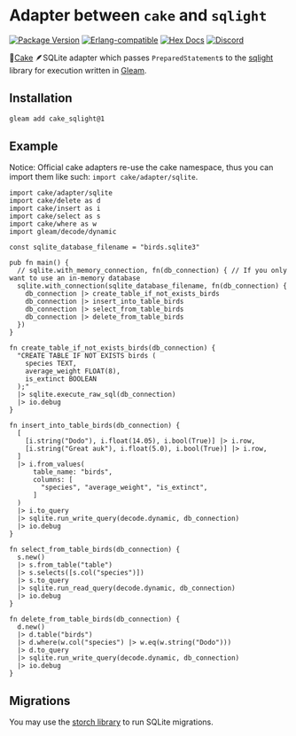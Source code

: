 # Adapter between `cake` and `sqlight`

[![Package <a href="https://github.com/inoas/gleam-cake-sqlight/releases"><img src="https://img.shields.io/github/release/inoas/gleam-cake-sqlight" alt="GitHub release"></a> Version](https://img.shields.io/hexpm/v/cake_sqlight)](https://hex.pm/packages/cake_sqlight)
[![Erlang-compatible](https://img.shields.io/badge/target-erlang-b83998)](https://www.erlang.org/)
[![Hex Docs](https://img.shields.io/badge/hex-docs-ffaff3)](https://hexdocs.pm/cake_sqlight/)
[![Discord](https://img.shields.io/discord/768594524158427167?label=discord%20chat&amp;color=5865F2)](https://discord.gg/Fm8Pwmy)

<!--
[![CI Test](https://github.com/inoas/gleam-cake-sqlight/actions/workflows/test.yml/badge.svg?branch=main&amp;event=push)](https://github.com/inoas/gleam-cake-sqlight/actions/workflows/test.yml)
-->

🎂[Cake](http://hex.pm/packages/cake) 🪶SQLite adapter which passes `PreparedStatement`s to the [sqlight](http://hex.pm/packages/sqlight) library for execution written in [Gleam](https://gleam.run/).

## Installation

```sh
gleam add cake_sqlight@1
```

## Example

Notice: Official cake adapters re-use the cake namespace, thus you can import them like
such: `import cake/adapter/sqlite`.

```gleam
import cake/adapter/sqlite
import cake/delete as d
import cake/insert as i
import cake/select as s
import cake/where as w
import gleam/decode/dynamic

const sqlite_database_filename = "birds.sqlite3"

pub fn main() {
  // sqlite.with_memory_connection, fn(db_connection) { // If you only want to use an in-memory database
  sqlite.with_connection(sqlite_database_filename, fn(db_connection) {
    db_connection |> create_table_if_not_exists_birds
    db_connection |> insert_into_table_birds
    db_connection |> select_from_table_birds
    db_connection |> delete_from_table_birds
  })
}

fn create_table_if_not_exists_birds(db_connection) {
  "CREATE TABLE IF NOT EXISTS birds (
    species TEXT,
    average_weight FLOAT(8),
    is_extinct BOOLEAN
  );"
  |> sqlite.execute_raw_sql(db_connection)
  |> io.debug
}

fn insert_into_table_birds(db_connection) {
  [
    [i.string("Dodo"), i.float(14.05), i.bool(True)] |> i.row,
    [i.string("Great auk"), i.float(5.0), i.bool(True)] |> i.row,
  ]
  |> i.from_values(
      table_name: "birds",
      columns: [
        "species", "average_weight", "is_extinct",
      ]
  )
  |> i.to_query
  |> sqlite.run_write_query(decode.dynamic, db_connection)
  |> io.debug
}

fn select_from_table_birds(db_connection) {
  s.new()
  |> s.from_table("table")
  |> s.selects([s.col("species")])
  |> s.to_query
  |> sqlite.run_read_query(decode.dynamic, db_connection)
  |> io.debug
}

fn delete_from_table_birds(db_connection) {
  d.new()
  |> d.table("birds")
  |> d.where(w.col("species") |> w.eq(w.string("Dodo")))
  |> d.to_query
  |> sqlite.run_write_query(decode.dynamic, db_connection)
  |> io.debug
}
```

## Migrations

You may use the [storch library](http://hex.pm/packages/storch) to run SQLite
migrations.
